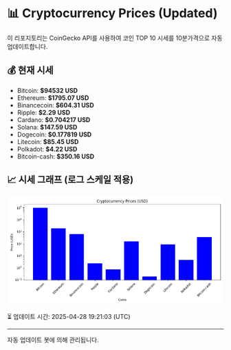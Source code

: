 
# 📊 Cryptocurrency Prices (Updated)

이 리포지토리는 CoinGecko API를 사용하여 코인 TOP 10 시세를 10분가격으로 자동 업데이트합니다.

## 💰 현재 시세
- Bitcoin: **$94532 USD**
- Ethereum: **$1795.07 USD**
- Binancecoin: **$604.31 USD**
- Ripple: **$2.29 USD**
- Cardano: **$0.704217 USD**
- Solana: **$147.59 USD**
- Dogecoin: **$0.177819 USD**
- Litecoin: **$85.45 USD**
- Polkadot: **$4.22 USD**
- Bitcoin-cash: **$350.16 USD**

## 📈 시세 그래프 (로그 스케일 적용)
![Crypto Prices](crypto_prices.png)

⏳ 업데이트 시간: 2025-04-28 19:21:03 (UTC)

---
자동 업데이트 봇에 의해 관리됩니다.
